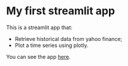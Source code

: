 # My first streamlit app

This is a streamlit app that:

- Retrieve historical data from yahoo finance;
- Plot a time series using plotly.

You can see the app [here](https://historicodecot.streamlit.app/).